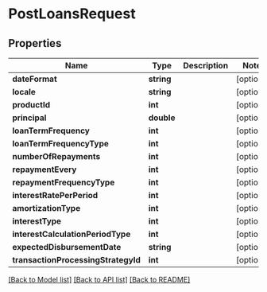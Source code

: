 # PostLoansRequest

## Properties
Name | Type | Description | Notes
------------ | ------------- | ------------- | -------------
**dateFormat** | **string** |  | [optional] 
**locale** | **string** |  | [optional] 
**productId** | **int** |  | [optional] 
**principal** | **double** |  | [optional] 
**loanTermFrequency** | **int** |  | [optional] 
**loanTermFrequencyType** | **int** |  | [optional] 
**numberOfRepayments** | **int** |  | [optional] 
**repaymentEvery** | **int** |  | [optional] 
**repaymentFrequencyType** | **int** |  | [optional] 
**interestRatePerPeriod** | **int** |  | [optional] 
**amortizationType** | **int** |  | [optional] 
**interestType** | **int** |  | [optional] 
**interestCalculationPeriodType** | **int** |  | [optional] 
**expectedDisbursementDate** | **string** |  | [optional] 
**transactionProcessingStrategyId** | **int** |  | [optional] 

[[Back to Model list]](../../README.md#documentation-for-models) [[Back to API list]](../../README.md#documentation-for-api-endpoints) [[Back to README]](../../README.md)

